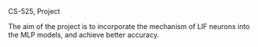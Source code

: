 CS-525, Project

The aim of the project is to incorporate the mechanism of LIF neurons into the MLP models, and achieve better accuracy.
